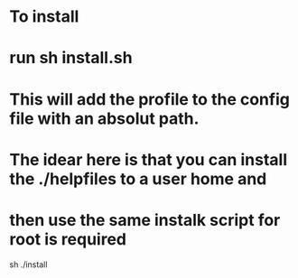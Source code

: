 # To install

# run sh install.sh
#
# This will add the profile to the config file with an absolut path.
# The idear here is that you can install the ./helpfiles to a user home and
# then use the same instalk script for root is required


sh ./install




